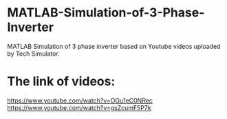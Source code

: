 # MATLAB-Simulation-of-3-Phase-Inverter
MATLAB Simulation of 3 phase inverter based on Youtube videos uploaded by Tech Simulator. 

# The link of videos:
https://www.youtube.com/watch?v=OGu1eC0NRec  
https://www.youtube.com/watch?v=gsZcumF5P7k  

